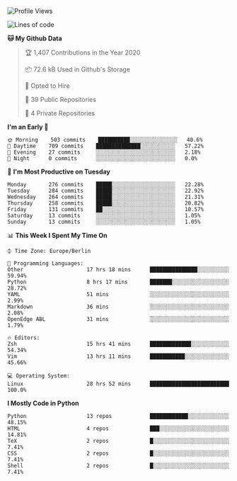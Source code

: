 <!--START_SECTION:waka-->
![Profile Views](http://img.shields.io/badge/Profile%20Views-6-blue)

![Lines of code](https://img.shields.io/badge/From%20Hello%20World%20I%27ve%20Written-133635%20lines%20of%20code-blue)

**🐱 My Github Data** 

> 🏆 1,407 Contributions in the Year 2020
 > 
> 📦 72.6 kB Used in Github's Storage 
 > 
> 💼 Opted to Hire
 > 
> 📜 39 Public Repositories 
 > 
> 🔑 4 Private Repositories  
 > 
**I'm an Early 🐤** 

```text
🌞 Morning    503 commits    ██████████░░░░░░░░░░░░░░░   40.6% 
🌆 Daytime    709 commits    ██████████████░░░░░░░░░░░   57.22% 
🌃 Evening    27 commits     ░░░░░░░░░░░░░░░░░░░░░░░░░   2.18% 
🌙 Night      0 commits      ░░░░░░░░░░░░░░░░░░░░░░░░░   0.0%

```
📅 **I'm Most Productive on Tuesday** 

```text
Monday       276 commits    █████░░░░░░░░░░░░░░░░░░░░   22.28% 
Tuesday      284 commits    █████░░░░░░░░░░░░░░░░░░░░   22.92% 
Wednesday    264 commits    █████░░░░░░░░░░░░░░░░░░░░   21.31% 
Thursday     258 commits    █████░░░░░░░░░░░░░░░░░░░░   20.82% 
Friday       131 commits    ██░░░░░░░░░░░░░░░░░░░░░░░   10.57% 
Saturday     13 commits     ░░░░░░░░░░░░░░░░░░░░░░░░░   1.05% 
Sunday       13 commits     ░░░░░░░░░░░░░░░░░░░░░░░░░   1.05%

```


📊 **This Week I Spent My Time On** 

```text
⌚︎ Time Zone: Europe/Berlin

💬 Programming Languages: 
Other                    17 hrs 18 mins      ███████████████░░░░░░░░░░   59.94% 
Python                   8 hrs 17 mins       ███████░░░░░░░░░░░░░░░░░░   28.72% 
YAML                     51 mins             ░░░░░░░░░░░░░░░░░░░░░░░░░   2.99% 
Markdown                 36 mins             ░░░░░░░░░░░░░░░░░░░░░░░░░   2.08% 
OpenEdge ABL             31 mins             ░░░░░░░░░░░░░░░░░░░░░░░░░   1.79%

🔥 Editors: 
Zsh                      15 hrs 41 mins      █████████████░░░░░░░░░░░░   54.34% 
Vim                      13 hrs 11 mins      ███████████░░░░░░░░░░░░░░   45.66%

💻 Operating System: 
Linux                    28 hrs 52 mins      █████████████████████████   100.0%

```

**I Mostly Code in Python** 

```text
Python                   13 repos            ████████████░░░░░░░░░░░░░   48.15% 
HTML                     4 repos             ███░░░░░░░░░░░░░░░░░░░░░░   14.81% 
TeX                      2 repos             █░░░░░░░░░░░░░░░░░░░░░░░░   7.41% 
CSS                      2 repos             █░░░░░░░░░░░░░░░░░░░░░░░░   7.41% 
Shell                    2 repos             █░░░░░░░░░░░░░░░░░░░░░░░░   7.41%

```



<!--END_SECTION:waka-->
